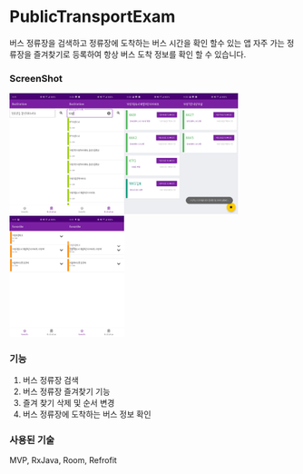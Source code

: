 # PublicTransportExam

버스 정류장을 검색하고 정류장에 도착하는 버스 시간을 확인 할수 있는 앱
자주 가는 정류장을 즐겨찾기로 등록하여 항상 버스 도착 정보를 확인 할 수 있습니다.

### ScreenShot

<img src="./PublicTransport/demo/Screenshot_20200319-111930_PublicTransport.jpg" width="20%" /><img src="./PublicTransport/demo/Screenshot_20200319-113320_PublicTransport.jpg" width="20%" /><img src="./PublicTransport/demo/Screenshot_20200319-113330_PublicTransport.jpg" width="20%" /><img src="./PublicTransport/demo/Screenshot_20200319-113340_PublicTransport.jpg" width="20%" />
<img src="./PublicTransport/demo/Screenshot_20200319-111936_PublicTransport.jpg" width="20%" /><img src="./PublicTransport/demo/Screenshot_20200319-111946_PublicTransport.jpg" width="20%" />

### 기능

1. 버스 정류장 검색
2. 버스 정류장 즐겨찾기 기능
3. 즐겨 찾기 삭제 및 순서 변경
4. 버스 정류장에 도착하는 버스 정보 확인

### 사용된 기술

MVP, RxJava, Room, Refrofit
